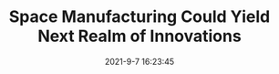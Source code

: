 ---
"title": "Space Manufacturing Could Yield Next Realm of Innovations"
"date": "2021-9-7 16:23:45"
"feed_name": "INDUSTRYWEEK"
"feed_website": "https://www.industryweek.com/"
"feed_rss": "https://www.industryweek.com/__rss/website-scheduled-content.xml?input=%7B%22sectionAlias%22%3A%22home%22%7D"
"link": "https://www.industryweek.com/technology-and-iiot/article/21174559/space-manufacturing-could-yield-next-realm-of-innovations"
"file": "_posts/2021-9-7-16-23-45_INDUSTRYWEEK_a8c51a0cf5c43228c42e57d1556f32ef316523da.md"
"accident": "0"
"drilling": "0"
"dead": "0"
"injured": "0"
---